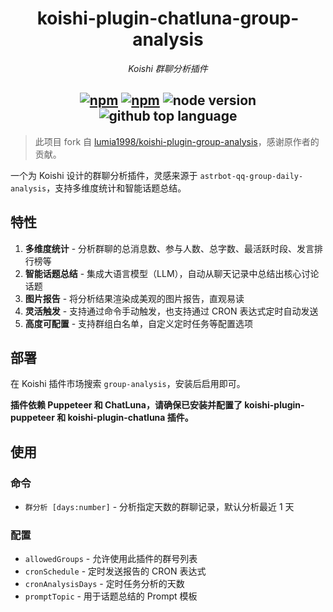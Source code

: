 <div align="center">

# koishi-plugin-chatluna-group-analysis

_Koishi 群聊分析插件_

## [![npm](https://img.shields.io/npm/v/koishi-plugin-chatluna-group-analysis)](https://www.npmjs.com/package/koishi-plugin-chatluna-group-analysis) [![npm](https://img.shields.io/npm/dm/koishi-plugin-chatluna-group-analysis)](https://www.npmjs.com/package/koishi-plugin-chatluna-group-analysis) ![node version](https://img.shields.io/badge/node-%3E=18-green) ![github top language](https://img.shields.io/github/languages/top/ChatLunaLab/chatluna-group-analysis?logo=github)

</div>

> 此项目 fork 自 [lumia1998/koishi-plugin-group-analysis](https://github.com/lumia1998/koishi-plugin-group-analysis)，感谢原作者的贡献。

一个为 Koishi 设计的群聊分析插件，灵感来源于 `astrbot-qq-group-daily-analysis`，支持多维度统计和智能话题总结。

## 特性

1. **多维度统计** - 分析群聊的总消息数、参与人数、总字数、最活跃时段、发言排行榜等
2. **智能话题总结** - 集成大语言模型（LLM），自动从聊天记录中总结出核心讨论话题
3. **图片报告** - 将分析结果渲染成美观的图片报告，直观易读
4. **灵活触发** - 支持通过命令手动触发，也支持通过 CRON 表达式定时自动发送
5. **高度可配置** - 支持群组白名单，自定义定时任务等配置选项

## 部署

在 Koishi 插件市场搜索 `group-analysis`，安装后启用即可。

**插件依赖 Puppeteer 和 ChatLuna，请确保已安装并配置了 koishi-plugin-puppeteer 和 koishi-plugin-chatluna 插件。**

## 使用

### 命令

- `群分析 [days:number]` - 分析指定天数的群聊记录，默认分析最近 1 天

### 配置

- `allowedGroups` - 允许使用此插件的群号列表
- `cronSchedule` - 定时发送报告的 CRON 表达式
- `cronAnalysisDays` - 定时任务分析的天数
- `promptTopic` - 用于话题总结的 Prompt 模板
